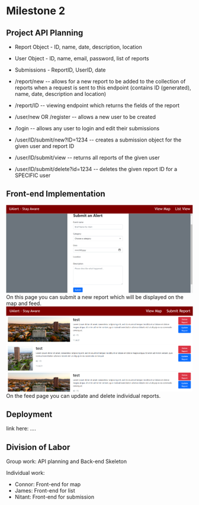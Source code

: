 # Milestone 2

## Project API Planning

- Report Object - ID, name, date, description, location
- User Object - ID, name, email, password, list of reports
- Submissions - ReportID, UserID, date

- /report/new -- allows for a new report to be added to the collection of reports when a request is sent to this endpoint (contains ID (generated), name, date, description and location)
- /report/ID  -- viewing endpoint which returns the fields of the report
- /user/new OR /register -- allows a new user to be created
- /login -- allows any user to login and edit their submissions
- /user/ID/submit/new?ID=1234 -- creates a submission object for the given user and report ID
- /user/ID/submit/view -- returns all reports of the given user
- /user/ID/submit/delete?id=1234 -- deletes the given report ID for a SPECIFIC user

## Front-end Implementation

![Create](/crud-screenshots/create.PNG)
On this page you can submit a new report which will be displayed on the map and feed.
![Update and Delete](/crud-screenshots/updateAndDelete.PNG)
On the feed page you can update and delete individual reports.

## Deployment

link here: ....

## Division of Labor

Group work:
API planning and Back-end Skeleton

Individual work:
- Connor: Front-end for map
- James: Front-end for list
- Nitant: Front-end for submission
